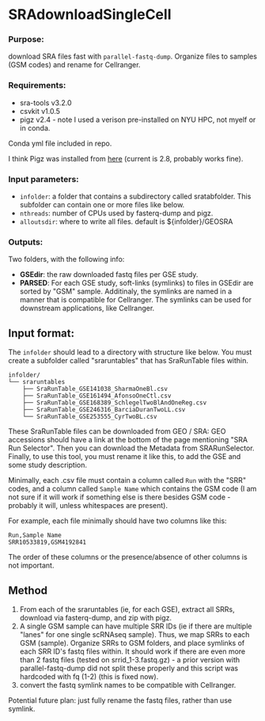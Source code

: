 # SRAdownloadSingleCell

### Purpose: 
download SRA files fast with `parallel-fastq-dump`. Organize files to samples (GSM codes) and rename for Cellranger. 

### Requirements: 
- sra-tools v3.2.0
- csvkit v1.0.5
- pigz v2.4 - note I used a verison pre-installed on NYU HPC, not myelf or in conda.

Conda yml file included in repo.

I think Pigz was installed from [here](https://zlib.net/pigz/) (current is 2.8, probably works fine).


### Input parameters: 
- `infolder`: a folder that contains a subdirectory called sratabfolder. This subfolder can contain one or more files like below.
- `nthreads`: number of CPUs used by fasterq-dump and pigz.
- `alloutsdir`: where to write all files. default is ${infolder}/GEOSRA




### Outputs: 
Two folders, with the following info:
- **GSEdir**: the raw downloaded fastq files per GSE study.
- **PARSED**: For each GSE study, soft-links (symlinks) to files in GSEdir are sorted by "GSM" sample. Additinaly, the symlinks are named in a manner that is compatible for Cellranger. The symlinks can be used for downstream applications, like Cellranger.



## Input format:

The `infolder` should lead to a directory with structure like below. You must create a subfolder called "sraruntables" that has SraRunTable files within.

```
infolder/
└── sraruntables
    ├── SraRunTable_GSE141038_SharmaOneBl.csv
    ├── SraRunTable_GSE161494_AfonsoOneCtl.csv
    ├── SraRunTable_GSE168389_SchlegelTwoBlAndOneReg.csv
    ├── SraRunTable_GSE246316_BarciaDuranTwoLL.csv
    └── SraRunTable_GSE253555_CyrTwoBL.csv
```

These SraRunTable files can be downloaded from GEO / SRA: GEO accessions should have a link at the bottom of the page mentioning "SRA Run Selector". Then you can download the Metadata from SRARunSelector. Finally, to use this tool, you must rename it like this, to add the GSE and some study description.


Minimally, each .csv file must contain a column called `Run` with the "SRR" codes, and a column called `Sample Name` which contains the GSM code (I am not sure if it will work if something else is there besides GSM code - probably it will, unless whitespaces are present).

For example, each file minimally should have two columns like this:

```
Run,Sample Name
SRR10533819,GSM4192841
```

The order of these columns or the presence/absence of other columns is not important.



## Method
1. From each of the sraruntables (ie, for each GSE), extract all SRRs, download via fasterq-dump, and zip with pigz.
2. A single GSM sample can have multiple SRR IDs (ie if there are multiple "lanes" for one single scRNAseq sample). Thus, we map SRRs to each GSM (sample). Organize SRRs to GSM folders, and place symlinks of each SRR ID's fastq files within. It should work if there are even more than 2 fastq files (tested on srrid_1-3.fastq.gz) - a prior version with parallel-fastq-dump did not split these properly and this script was hardcoded with fq (1-2) (this is fixed now).
3. convert the fastq symlink names to be compatible with Cellranger.

Potential future plan: just fully rename the fastq files, rather than use symlink.

